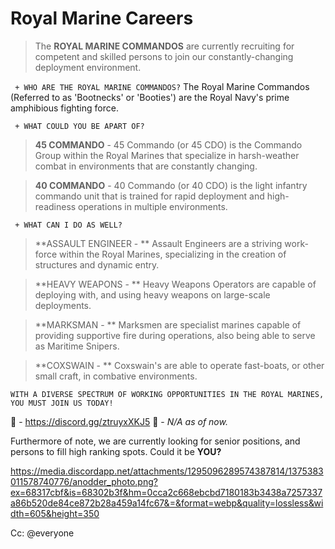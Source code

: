 # Royal Marine Careers
> The **ROYAL MARINE COMMANDOS** are currently recruiting for competent and skilled persons to join our constantly-changing deployment environment.

``` + WHO ARE THE ROYAL MARINE COMMANDOS?```
The Royal Marine Commandos (Referred to as 'Bootnecks' or 'Booties') are the Royal Navy's prime amphibious fighting force.

``` + WHAT COULD YOU BE APART OF?```
> **45 COMMANDO** - 45 Commando (or 45 CDO) is the Commando Group within the Royal Marines that specialize in harsh-weather combat in environments that are constantly changing.

> **40 COMMANDO** - 40 Commando (or 40 CDO) is the light infantry commando unit that is trained for rapid deployment and high-readiness operations in multiple environments.

``` + WHAT CAN I DO AS WELL?```
> **ASSAULT ENGINEER - ** Assault Engineers are a striving work-force within the Royal Marines, specializing in the creation of structures and dynamic entry.

> **HEAVY WEAPONS - ** Heavy Weapons Operators are capable of deploying with, and using heavy weapons on large-scale deployments.

> **MARKSMAN - ** Marksmen are specialist marines capable of providing supportive fire during operations, also being able to serve as Maritime Snipers.

> **COXSWAIN - ** Coxswain's are able to operate fast-boats, or other small craft, in combative environments.

```WITH A DIVERSE SPECTRUM OF WORKING OPPORTUNITIES IN THE ROYAL MARINES, YOU MUST JOIN US TODAY!```

📎 - https://discord.gg/ztruyxXKJ5
📌 - *N/A as of now.*

Furthermore of note, we are currently looking for senior positions, and persons to fill high ranking spots. Could it be **YOU?**

https://media.discordapp.net/attachments/1295096289574387814/1375383011578740776/anodder_photo.png?ex=68317cbf&is=68302b3f&hm=0cca2c668ebcbd7180183b3438a7257337a86b520de84ce872b28a459a14fc67&=&format=webp&quality=lossless&width=605&height=350

Cc: @everyone